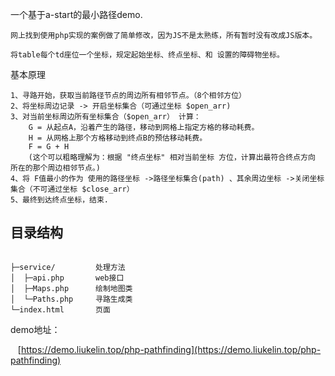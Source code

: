 一个基于a-start的最小路径demo.
    
    网上找到使用php实现的案例做了简单修改，因为JS不是太熟练，所有暂时没有改成JS版本。

    将table每个td座位一个坐标，规定起始坐标、终点坐标、和 设置的障碍物坐标。

基本原理
    
    1、寻路开始，获取当前路径节点的周边所有相邻节点。（8个相邻方位）
    2、将坐标周边记录 -> 开启坐标集合（可通过坐标 $open_arr)  
    3、对当前坐标周边所有坐标集合（$open_arr） 计算： 
        G = 从起点A，沿着产生的路径，移动到网格上指定方格的移动耗费。
        H = 从网格上那个方格移动到终点B的预估移动耗费。
        F = G + H
        (这个可以粗略理解为：根据 "终点坐标" 相对当前坐标 方位，计算出最符合终点方向 所在的那个周边相邻节点。)
    4、将 F值最小的作为 使用的路径坐标 ->路径坐标集合(path) 、其余周边坐标 ->关闭坐标集合（不可通过坐标 $close_arr）
    5、最终到达终点坐标，结束.

## 目录结构

~~~

├─service/         处理方法
│  ├─api.php       web接口
│  ├─Maps.php      绘制地图类
│  └─Paths.php     寻路生成类
└─index.html       页面

~~~


demo地址：

    [https://demo.liukelin.top/php-pathfinding](https://demo.liukelin.top/php-pathfinding)<br />
